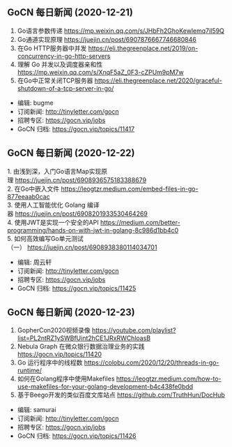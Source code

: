 ## GoCN 每日新闻 (2020-12-21)

1. Go语言参数传递 https://mp.weixin.qq.com/s/JHbFh2GhoKewlemq7iI59Q
2. Go通道实现原理 https://juejin.cn/post/6907876667746680846
3. 在Go HTTP服务器中并发 https://eli.thegreenplace.net/2019/on-concurrency-in-go-http-servers
4. 理解 Go 并发以及调度器亲和性 https://mp.weixin.qq.com/s/XnqF5aZ_0F3-cZPUm9pM7w
5. 在Go中正常关闭TCP服务器 https://eli.thegreenplace.net/2020/graceful-shutdown-of-a-tcp-server-in-go/

* 编辑: bugme
* 订阅新闻: http://tinyletter.com/gocn
* 招聘专区: https://gocn.vip/jobs
* GoCN 归档: https://gocn.vip/topics/11417

## GoCN 每日新闻 (2020-12-22)

1. 由浅到深，入门Go语言Map实现原理 https://juejin.cn/post/6908936575183388679  
2. 在Go中嵌入文件 https://leogtzr.medium.com/embed-files-in-go-877eeaab0cac  
3. 使用人工智能优化 Golang 编译器 https://juejin.cn/post/6908201933530464269  
4. 使用JWT是实现一个安全的API https://medium.com/better-programming/hands-on-with-jwt-in-golang-8c986d1bb4c0  
5. 如何高效编写Go单元测试（一） https://juejin.cn/post/6908938380114034701  

* 编辑: 周云轩
* 订阅新闻: http://tinyletter.com/gocn
* 招聘专区: https://gocn.vip/jobs
* GoCN 归档: https://gocn.vip/topics/11425

## GoCN 每日新闻 (2020-12-23)
1. GopherCon2020视频录像 https://youtube.com/playlist?list=PL2ntRZ1ySWBfUint2hCE1JRxRWChloasB
2. Nebula Graph 在微众银行数据治理业务的实践 https://gocn.vip/topics/11420
3. Go 运行程序中的线程数 https://colobu.com/2020/12/20/threads-in-go-runtime/
4. 如何在Golang程序中使用Makefiles https://leogtzr.medium.com/how-to-use-makefiles-for-your-golang-development-b4c438fe0bdd
5. 基于Beego开发的类似百度文库站点 https://github.com/TruthHun/DocHub

* 编辑: samurai
* 订阅新闻: http://tinyletter.com/gocn
* 招聘专区: https://gocn.vip/jobs
* GoCN 归档: https://gocn.vip/topics/11426
